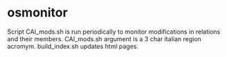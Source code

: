 # osmonitor

Script CAI_mods.sh is run periodically to monitor modifications in relations and their members. CAI_mods.sh argument is a 3 char italian region acromym. 
build_index.sh updates html pages.
